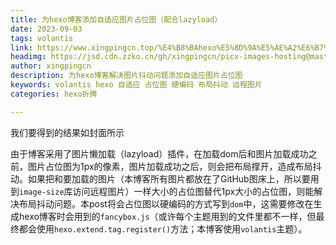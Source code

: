 ```yaml
---
title: 为hexo博客添加自适应图片占位图（配合lazyload）
date: 2023-09-03
tags: volantis
link: https://www.xingpingcn.top/%E4%B8%BAhexo%E5%8D%9A%E5%AE%A2%E6%B7%BB%E5%8A%A0%E8%87%AA%E9%80%82%E5%BA%94%E5%9B%BE%E7%89%87%E5%8D%A0%E4%BD%8D%E5%9B%BE.html
headimg: https://jsd.cdn.zzko.cn/gh/xingpingcn/picx-images-hosting@master/20230506/image.p9bxtn3d6ww.webp
author: xingpingcn
description: 为hexo博客解决图片抖动问题添加自适应图片占位图
keywords: volantis hexo 自适应 占位图 硬编码 布局抖动 远程图片 
categories: hexo折腾

---
```

  我们要得到的结果如封面所示
    
  由于博客采用了图片懒加载（lazyload）插件，在加载dom后和图片加载成功之前，图片占位图为1px的像素，图片加载成功之后，则会把布局撑开，造成布局抖动。如果把和要加载的图片（本博客所有图片都放在了GitHub图床上，所以要用到`image-size`库访问远程图片）一样大小的占位图替代1px大小的占位图，则能解决布局抖动问题。本post将会占位图以硬编码的方式写到`dom`中，这需要修改在生成hexo博客时会用到的`fancybox.js`（或许每个主题用到的文件里都不一样，但最终都会使用`hexo.extend.tag.register()`方法；本博客使用`volantis`主题）。
  
  <!-- more -->
